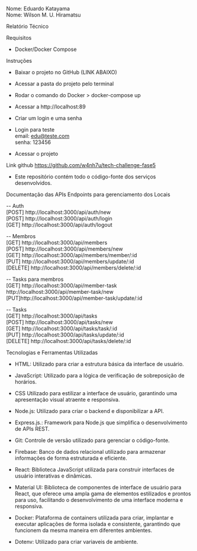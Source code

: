 Nome: Eduardo Katayama <br/>
Nome: Wilson M. U. Hiramatsu

Relatório Técnico


Requisitos
- Docker/Docker Compose

Instruções
- Baixar o projeto no GitHub (LINK ABAIXO)
- Acessar a pasta do projeto pelo terminal
- Rodar o comando do Docker >  docker-compose up
- Acessar a http://localhost:89
- Criar um login e uma senha

- Login para teste <br/>
email: edu@teste.com <br/>
senha: 123456 <br/>

- Acessar o projeto

Link github
https://github.com/w4nh7u/tech-challenge-fase5
 - Este repositório contém todo o código-fonte dos serviços desenvolvidos.


Documentação das APIs
Endpoints para gerenciamento dos Locais

-- Auth <br/>
[POST] http://localhost:3000/api/auth/new <br/>
[POST] http://localhost:3000/api/auth/login <br/>
[GET] http://localhost:3000/api/auth/logout <br/>
 
-- Membros <br/>
[GET] http://localhost:3000/api/members <br/>
[POST] http://localhost:3000/api/members/new <br/>
[GET] http://localhost:3000/api/members/member/:id <br/>
[PUT] http://localhost:3000/api/members/update/:id <br/>
[DELETE] http://localhost:3000/api/members/delete/:id <br/>
 
-- Tasks para membros <br/>
[GET] http://localhost:3000/api/member-task <br/>
http://localhost:3000/api/member-task/new <br/>
[PUT]http://localhost:3000/api/member-task/update/:id <br/>
 
-- Tasks <br/>
[GET] http://localhost:3000/api/tasks <br/>
[POST] http://localhost:3000/api/tasks/new <br/>
[GET] http://localhost:3000/api/tasks/task/:id <br/>
[PUT] http://localhost:3000/api/tasks/update/:id <br/>
[DELETE] http://localhost:3000/api/tasks/delete/:id <br/>


Tecnologias e Ferramentas Utilizadas

- HTML: Utilizado para criar a estrutura básica da interface de usuário.

- JavaScript: Utilizado para a lógica de verificação de sobreposição de horários.

- CSS Utilizado para estilizar a interface de usuário, garantindo uma apresentação visual atraente e responsiva.

- Node.js: Utilizado para criar o backend e disponibilizar a API.

- Express.js.: Framework para Node.js que simplifica o desenvolvimento de APIs REST.

- Git: Controle de versão utilizado para gerenciar o código-fonte.

- Firebase: Banco de dados relacional utilizado para armazenar informações de forma estruturada e eficiente.

- React: Biblioteca JavaScript utilizada para construir interfaces de usuário interativas e dinâmicas.

- Material UI: Biblioteca de componentes de interface de usuário para React, que oferece uma ampla gama de elementos estilizados e prontos para uso, facilitando o desenvolvimento de uma interface moderna e responsiva.

- Docker: Plataforma de containers utilizada para criar, implantar e executar aplicações de forma isolada e consistente, garantindo que funcionem da mesma maneira em diferentes ambientes.

- Dotenv: Utilizado para criar variaveis de ambiente.